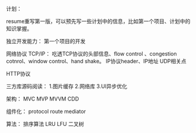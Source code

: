 计划：

resume重写第一版，可以预先写一些计划中的信息，比如第一个项目、计划中的知识掌握。


独立开发能力：
第一个项目的开发

网络协议
TCP/IP：
吃透TCP协议的头部信息、flow control 、congestion cotnrol、window control、hand shake。
IP协议header、IP地址
UDP相关点

HTTP协议

三方库源码阅读：
1.图片缓存
2.网络库
3.UI异步优化

架构：
MVC
MVP
MVVM
CDD

组件化：
protocol
route
mediator

算法：
排序算法
LRU
LFU
二叉树



